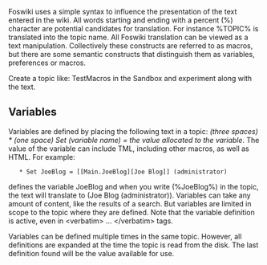 
Foswiki uses a simple syntax to influence the presentation of the text entered in the wiki.
All words starting and ending with a percent (%) character are potential candidates for translation.
For instance %TOPIC% is translated into the topic name. All Foswiki translation can be viewed as a text manipulation.
Collectively these constructs are referred to as macros, but there are some semantic constructs that distinguish them as
variables, preferences or macros.

Create a topic like: TestMacros in the Sandbox and experiment along with the text.

## Variables
Variables are defined by placing the following text in a topic:
_(three spaces) * (one space) Set (variable name) = the value allocated to the variable_.
The value of the variable can include TML, including other macros, as well as HTML. For example:
```
   * Set JoeBlog = [[Main.JoeBlog][Joe Blog]] (administrator)
```
defines the variable JoeBlog and when you write (%JoeBlog%) in the topic,
the text will translate to (Joe Blog (administrator)).
Variables can take any amount of content, like the results of a search.
But variables are limited in scope to the topic where they are defined.
Note that the variable definition is active, even in &lt;verbatim> ... &lt;/verbatim> tags.

Variables can be defined multiple times in the same topic. However, all definitions are expanded at the time the topic is read from the disk.
The last definition found will be the value available for use.
